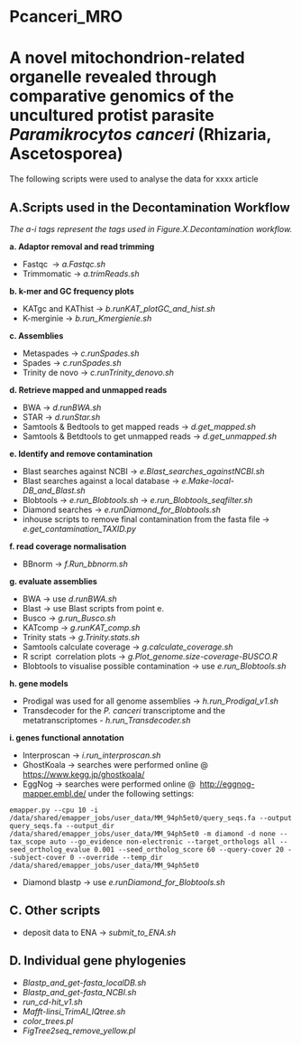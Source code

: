 # Pcanceri_MRO
# A novel mitochondrion-related organelle revealed through comparative genomics  of the uncultured protist parasite *Paramikrocytos canceri* (Rhizaria, Ascetosporea)

The following scripts were used to analyse the data for xxxx article

## **A.Scripts used in the Decontamination Workflow**
*The a-i tags represent the tags used in Figure.X.Decontamination workflow.*

**a. Adaptor removal and read trimming**
- Fastqc   -> *a.Fastqc.sh*
- Trimmomatic ->  *a.trimReads.sh*

**b. k-mer and GC frequency plots**
- KATgc and KAThist ->  *b.runKAT_plotGC_and_hist.sh*
- K-merginie ->   *b.run_Kmergienie.sh*
	  
**c. Assemblies**
- Metaspades -> *c.runSpades.sh*
- Spades -> *c.runSpades.sh*
- Trinity de novo -> *c.runTrinity_denovo.sh*


**d. Retrieve mapped and unmapped reads**
- BWA -> *d.runBWA.sh*
- STAR -> *d.runStar.sh*
- Samtools & Bedtools to get mapped reads -> *d.get_mapped.sh*
- Samtools & Betdtools to get unmapped reads -> *d.get_unmapped.sh*


**e. Identify and remove contamination**
- Blast searches against NCBI  -> *e.Blast_searches_againstNCBI.sh*
- Blast searches against a local database -> *e.Make-local-DB_and_Blast.sh*
- Blobtools -> *e.run_Blobtools.sh*
            -> *e.run_Blobtools_seqfilter.sh*
- Diamond searches -> *e.runDiamond_for_Blobtools.sh*
- inhouse scripts to remove final contamination from the fasta file -> *e.get_contamination_TAXID.py*

**f. read coverage normalisation**
- BBnorm -> *f.Run_bbnorm.sh*

**g. evaluate assemblies**
- BWA   -> use *d.runBWA.sh*
- Blast   -> use Blast scripts from point e.
- Busco   -> *g.run_Busco.sh*
- KATcomp -> *g.runKAT_comp.sh*
- Trinity stats -> *g.Trinity.stats.sh*
- Samtools calculate coverage -> *g.calculate_coverage.sh*
- R script  correlation plots   -> *g.Plot_genome.size-coverage-BUSCO.R*
- Blobtools to visualise possible contamination -> use *e.run_Blobtools.sh*

**h. gene models**
- Prodigal was used for all genome assemblies -> *h.run_Prodigal_v1.sh*
- Transdecoder for the *P. canceri* transcriptome and the metatranscriptomes - *h.run_Transdecoder.sh*



**i. genes functional annotation**
- Interproscan  -> *i.run_interproscan.sh*
- GhostKoala -> searches were performed online @ https://www.kegg.jp/ghostkoala/
- EggNog -> searches were performed online @  http://eggnog-mapper.embl.de/ under the following settings:
```
emapper.py --cpu 10 -i /data/shared/emapper_jobs/user_data/MM_94ph5et0/query_seqs.fa --output query_seqs.fa --output_dir /data/shared/emapper_jobs/user_data/MM_94ph5et0 -m diamond -d none --tax_scope auto --go_evidence non-electronic --target_orthologs all --seed_ortholog_evalue 0.001 --seed_ortholog_score 60 --query-cover 20 --subject-cover 0 --override --temp_dir /data/shared/emapper_jobs/user_data/MM_94ph5et0
```
- Diamond blastp  -> use *e.runDiamond_for_Blobtools.sh*


 ## **C. Other scripts**
- deposit data to ENA -> *submit_to_ENA.sh*

## **D. Individual gene phylogenies**
- *Blastp_and_get-fasta_localDB.sh*
- *Blastp_and_get-fasta_NCBI.sh*
- *run_cd-hit_v1.sh* 
- *Mafft-linsi_TrimAl_IQtree.sh*
- *color_trees.pl*
- *FigTree2seq_remove_yellow.pl*
